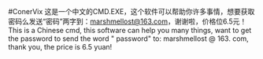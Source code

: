 #ConerVix
这是一个中文的CMD.EXE，这个软件可以帮助你许多事情，想要获取密码么发送“密码”两字到：marshmellost@163.com，谢谢啦，价格位6.5元！
This is a Chinese cmd, this software can help you many things, want to get the password to send the word " password" to: marshmellost @ 163. com, thank you, the price is 6.5 yuan!
